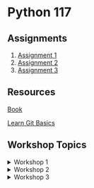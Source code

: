 # Python 117

## Assignments
1. [Assignment 1](https://classroom.github.com/a/fNMPw58A)
2. [Assignment 2](https://classroom.github.com/a/4G4P1KL_)
3. [Assignment 3](https://classroom.github.com/a/PNf60zTr)

## Resources
[Book](https://1drv.ms/b/s!AmZJMrBsKhiOhYRVjF_6FufcwBQI8w?e=xGQ2i1)

[Learn Git Basics](https://www.youtube.com/watch?v=-iWaarLI7zI)



## Workshop Topics

<details>
    <summary>Workshop 1</summary>
    <br>
    <ul>
        <li>How python works</li>
        <li>Working with values</li>
        <li>Data Types (string; int; float; bool)</li>
        <li>Math Operators</li>
        <li>Comparison Operators</li>
        <li>Assignment Operators</li>
    </ul>
</details>


<details>
    <summary>Workshop 2</summary>
    <br>
    <ul>
        <li>Variables</li>
        <li>Getting user input</li>
        <li>String Methods</li>
        <li>Type Casting</li>
        <li>Logical Operators</li>
        <li>Conditional Statements</li>
    </ul>
</details>


<details>
    <summary>Workshop 3</summary>
    <br>
    <ul>
        <li>Loops (for, while)</li>
        <li>in operator</li>
        <li>range function</li>
        <li>continue & break statements</li>
        <li>Data Structure - list</li>
    </ul>
</details>